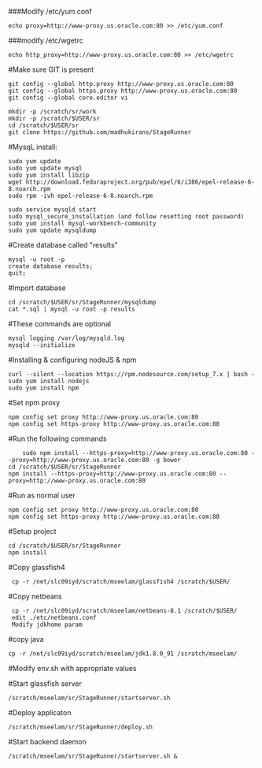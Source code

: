 ###Modify /etc/yum.conf
	
	echo proxy=http://www-proxy.us.oracle.com:80 >> /etc/yum.conf

###modify /etc/wgetrc
	
	echo http_proxy=http://www-proxy.us.oracle.com:80 >> /etc/wgetrc



#Make sure GIT is present 
	
	git config --global http.proxy http://www-proxy.us.oracle.com:80
	git config --global https.proxy http://www-proxy.us.oracle.com:80
	git config --global core.editor vi
	
	mkdir -p /scratch/sr/work
	mkdir -p /scratch/$USER/sr
	cd /scratch/$USER/sr
	git clone https://github.com/madhukirans/StageRunner


#MysqL install:

	sudo yum update
	sudo yum update mysql
	sudo yum install libzip
	wget http://download.fedoraproject.org/pub/epel/6/i386/epel-release-6-8.noarch.rpm
	sudo rpm -ivh epel-release-6-8.noarch.rpm

	sudo service mysqld start
	sudo mysql_secure_installation (and follow resetting root password)
	sudo yum install mysql-workbench-community
	sudo yum update mysqldump

#Create database called "results"

	mysql -u root -p
	create database results;
	quit;

#Import database

	cd /scratch/$USER/sr/StageRunner/mysqldump
	cat *.sql | mysql -u root -p results

#These commands are optional
 	
	mysql logging /var/log/mysqld.log
 	mysqld --initialize

#Installing & configuring nodeJS & npm

	curl --silent --location https://rpm.nodesource.com/setup_7.x | bash -
	sudo yum install nodejs
	sudo yum install npm
	
#Set npm proxy

	npm config set proxy http://www-proxy.us.oracle.com:80
	npm config set https-proxy http://www-proxy.us.oracle.com:80
	
#Run the following commands

        sudo npm install --https-proxy=http://www-proxy.us.oracle.com:80 --proxy=http://www-proxy.us.oracle.com:80 -g bower 
	cd /scratch/$USER/sr/StageRunner	
	npm install --https-proxy=http://www-proxy.us.oracle.com:80 --proxy=http://www-proxy.us.oracle.com:80
	

#Run as normal user

	npm config set proxy http://www-proxy.us.oracle.com:80
	npm config set https-proxy http://www-proxy.us.oracle.com:80

#Setup project

	cd /scratch/$USER/sr/StageRunner
	npm install


#Copy glassfish4

	 cp -r /net/slc09iyd/scratch/mseelam/glassfish4 /scratch/$USER/

#Copy netbeans

	 cp -r /net/slc09iyd/scratch/mseelam/netbeans-8.1 /scratch/$USER/
	 edit ./etc/netbeans.conf
	 Modify jdkhome param

#copy java

	cp -r /net/slc09iyd/scratch/mseelam/jdk1.8.0_91 /scratch/mseelam/

#Modify env.sh with appropriate values

#Start glassfish server

	/scratch/mseelam/sr/StageRunner/startserver.sh

#Deploy applicaton

	/scratch/mseelam/sr/StageRunner/deploy.sh

#Start backend daemon

	/scratch/mseelam/sr/StageRunner/startserver.sh &
